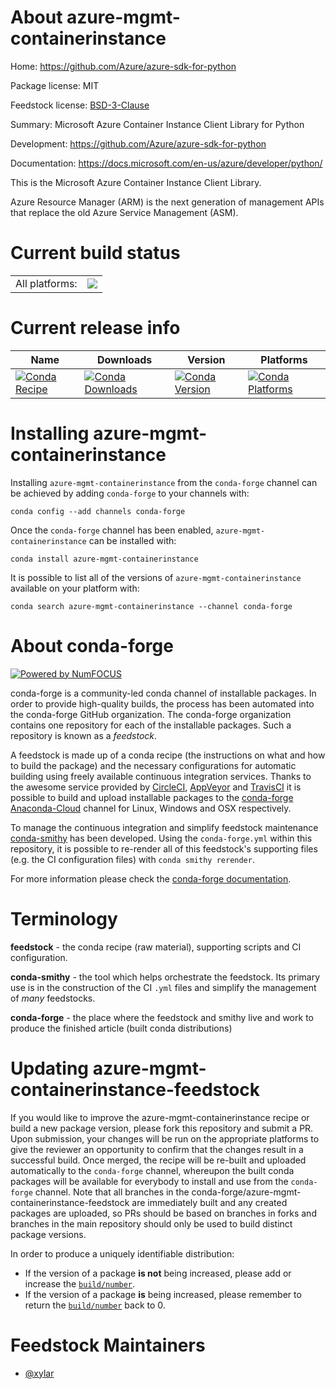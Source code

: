About azure-mgmt-containerinstance
==================================

Home: https://github.com/Azure/azure-sdk-for-python

Package license: MIT

Feedstock license: [BSD-3-Clause](https://github.com/conda-forge/azure-mgmt-containerinstance-feedstock/blob/master/LICENSE.txt)

Summary: Microsoft Azure Container Instance Client Library for Python

Development: https://github.com/Azure/azure-sdk-for-python

Documentation: https://docs.microsoft.com/en-us/azure/developer/python/

This is the Microsoft Azure Container Instance Client Library.

Azure Resource Manager (ARM) is the next generation of management APIs that
replace the old Azure Service Management (ASM).


Current build status
====================


<table><tr><td>All platforms:</td>
    <td>
      <a href="https://dev.azure.com/conda-forge/feedstock-builds/_build/latest?definitionId=12004&branchName=master">
        <img src="https://dev.azure.com/conda-forge/feedstock-builds/_apis/build/status/azure-mgmt-containerinstance-feedstock?branchName=master">
      </a>
    </td>
  </tr>
</table>

Current release info
====================

| Name | Downloads | Version | Platforms |
| --- | --- | --- | --- |
| [![Conda Recipe](https://img.shields.io/badge/recipe-azure--mgmt--containerinstance-green.svg)](https://anaconda.org/conda-forge/azure-mgmt-containerinstance) | [![Conda Downloads](https://img.shields.io/conda/dn/conda-forge/azure-mgmt-containerinstance.svg)](https://anaconda.org/conda-forge/azure-mgmt-containerinstance) | [![Conda Version](https://img.shields.io/conda/vn/conda-forge/azure-mgmt-containerinstance.svg)](https://anaconda.org/conda-forge/azure-mgmt-containerinstance) | [![Conda Platforms](https://img.shields.io/conda/pn/conda-forge/azure-mgmt-containerinstance.svg)](https://anaconda.org/conda-forge/azure-mgmt-containerinstance) |

Installing azure-mgmt-containerinstance
=======================================

Installing `azure-mgmt-containerinstance` from the `conda-forge` channel can be achieved by adding `conda-forge` to your channels with:

```
conda config --add channels conda-forge
```

Once the `conda-forge` channel has been enabled, `azure-mgmt-containerinstance` can be installed with:

```
conda install azure-mgmt-containerinstance
```

It is possible to list all of the versions of `azure-mgmt-containerinstance` available on your platform with:

```
conda search azure-mgmt-containerinstance --channel conda-forge
```


About conda-forge
=================

[![Powered by NumFOCUS](https://img.shields.io/badge/powered%20by-NumFOCUS-orange.svg?style=flat&colorA=E1523D&colorB=007D8A)](http://numfocus.org)

conda-forge is a community-led conda channel of installable packages.
In order to provide high-quality builds, the process has been automated into the
conda-forge GitHub organization. The conda-forge organization contains one repository
for each of the installable packages. Such a repository is known as a *feedstock*.

A feedstock is made up of a conda recipe (the instructions on what and how to build
the package) and the necessary configurations for automatic building using freely
available continuous integration services. Thanks to the awesome service provided by
[CircleCI](https://circleci.com/), [AppVeyor](https://www.appveyor.com/)
and [TravisCI](https://travis-ci.com/) it is possible to build and upload installable
packages to the [conda-forge](https://anaconda.org/conda-forge)
[Anaconda-Cloud](https://anaconda.org/) channel for Linux, Windows and OSX respectively.

To manage the continuous integration and simplify feedstock maintenance
[conda-smithy](https://github.com/conda-forge/conda-smithy) has been developed.
Using the ``conda-forge.yml`` within this repository, it is possible to re-render all of
this feedstock's supporting files (e.g. the CI configuration files) with ``conda smithy rerender``.

For more information please check the [conda-forge documentation](https://conda-forge.org/docs/).

Terminology
===========

**feedstock** - the conda recipe (raw material), supporting scripts and CI configuration.

**conda-smithy** - the tool which helps orchestrate the feedstock.
                   Its primary use is in the construction of the CI ``.yml`` files
                   and simplify the management of *many* feedstocks.

**conda-forge** - the place where the feedstock and smithy live and work to
                  produce the finished article (built conda distributions)


Updating azure-mgmt-containerinstance-feedstock
===============================================

If you would like to improve the azure-mgmt-containerinstance recipe or build a new
package version, please fork this repository and submit a PR. Upon submission,
your changes will be run on the appropriate platforms to give the reviewer an
opportunity to confirm that the changes result in a successful build. Once
merged, the recipe will be re-built and uploaded automatically to the
`conda-forge` channel, whereupon the built conda packages will be available for
everybody to install and use from the `conda-forge` channel.
Note that all branches in the conda-forge/azure-mgmt-containerinstance-feedstock are
immediately built and any created packages are uploaded, so PRs should be based
on branches in forks and branches in the main repository should only be used to
build distinct package versions.

In order to produce a uniquely identifiable distribution:
 * If the version of a package **is not** being increased, please add or increase
   the [``build/number``](https://docs.conda.io/projects/conda-build/en/latest/resources/define-metadata.html#build-number-and-string).
 * If the version of a package **is** being increased, please remember to return
   the [``build/number``](https://docs.conda.io/projects/conda-build/en/latest/resources/define-metadata.html#build-number-and-string)
   back to 0.

Feedstock Maintainers
=====================

* [@xylar](https://github.com/xylar/)

